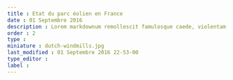 ```yaml
---
title : Etat du parc éolien en France
date : 01 Septembre 2016
description : Lorem markdownum remollescit famulosque caede, violentam dotalem crimen, per felices.
order : 2
type : 
miniature : dutch-windmills.jpg
last_modified : 01 Septembre 2016 22-53-00
type_editor : 
label : 
---
```

